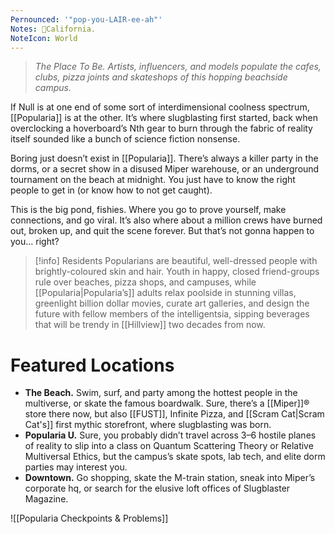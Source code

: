 ```yaml
---
Pernounced: '"pop-you-LAIR-ee-ah"'
Notes: 🍹California.
NoteIcon: World
---
```

> *The Place To Be. Artists, influencers, and models populate the cafes, clubs, pizza joints and skateshops of this hopping beachside campus.*

If Null is at one end of some sort of interdimensional coolness spectrum, [[Popularia]] is at the other. It’s where slugblasting first started, back when overclocking a hoverboard’s Nth gear to burn through the fabric of reality itself sounded like a bunch of science fiction nonsense.

Boring just doesn’t exist in [[Popularia]]. There’s always a killer party in the dorms, or a secret show in a disused Miper warehouse, or an underground tournament on the beach at midnight. You just have to know the right people to get in (or know how to not get caught).

This is the big pond, fishies. Where you go to prove yourself, make connections, and go viral. It’s also where about a million crews have burned out, broken up, and quit the scene forever. But that’s not gonna happen to you… right?


> [!info] Residents
> Popularians are beautiful, well-dressed people with brightly-coloured skin and hair. Youth in happy, closed friend-groups rule over beaches, pizza shops, and campuses, while [[Popularia|Popularia’s]] adults relax poolside in stunning villas, greenlight billion dollar movies, curate art galleries, and design the future with fellow members of the intelligentsia, sipping beverages that will be trendy in [[Hillview]] two decades from now.

# Featured Locations

- **The Beach.** Swim, surf, and party among the hottest people in the multiverse, or skate the famous boardwalk. Sure, there’s a [[Miper]]® store there now, but also [[FUST]], Infinite Pizza, and [[Scram Cat|Scram Cat's]] first mythic storefront, where slugblasting was born.
- **Popularia U.** Sure, you probably didn’t travel across 3–6 hostile planes of reality to slip into a class on Quantum Scattering Theory or Relative Multiversal Ethics, but the campus’s skate spots, lab tech, and elite dorm parties may interest you.
- **Downtown.** Go shopping, skate the M-train station, sneak into Miper’s corporate hq, or search for the elusive loft offices of Slugblaster Magazine.

![[Popularia Checkpoints & Problems]]